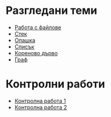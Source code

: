 Разгледани теми
===============

* [Работа с файлове](working-with-files)
* [Стек](stack)
* [Опашка](queue)
* [Списък](list)
* [Кореново дърво](tree)
* [Граф](graph)

Контролни работи
================

* [Контролна работа 1](exams/1)
* [Контролна работа 2](exams/2)
